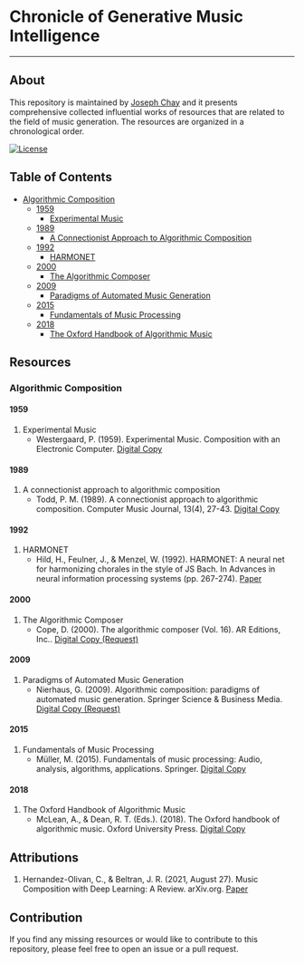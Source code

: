 # Chronicle of Generative Music Intelligence

---

## About

This repository is maintained by [Joseph Chay](https://github.com/josephchay) and it presents comprehensive collected 
influential works of resources that are related to the field of music generation. 
The resources are organized in a chronological order.

[![License](https://img.shields.io/badge/license-MIT1.0-green)](./LICENSE)

## Table of Contents

  - [Algorithmic Composition](#algorithmic-composition)
     - [1959](#1959)
        - [Experimental Music](#experimental-music)
     - [1989](#1989)
        - [A Connectionist Approach to Algorithmic Composition](#a-connectionist-approach-to-algorithmic-composition)
     - [1992](#1992)
        - [HARMONET](#harmonet)
     - [2000](#2000)
        - [The Algorithmic Composer](#the-algorithmic-composer)
     - [2009](#2009)
        - [Paradigms of Automated Music Generation](#paradigms-of-automated-music-generation)
     - [2015](#2015)
        - [Fundamentals of Music Processing](#fundamentals-of-music-processing)
     - [2018](#2018)
        - [The Oxford Handbook of Algorithmic Music](#the-oxford-handbook-of-algorithmic-music)

## Resources

### Algorithmic Composition

#### 1959

1. Experimental Music
   - Westergaard, P. (1959). Experimental Music. Composition with an Electronic Computer. 
   [Digital Copy](https://ia803209.us.archive.org/21/items/experimentalmusi00hill/experimentalmusi00hill.pdf)

#### 1989
1. A connectionist approach to algorithmic composition
   - Todd, P. M. (1989). A connectionist approach to algorithmic composition. Computer Music Journal, 13(4), 27-43.
   [Digital Copy](https://abcwest.sitehost.iu.edu/pmwiki/pdf/todd.compmusic.1989.pdf)

#### 1992

1. HARMONET
   - Hild, H., Feulner, J., & Menzel, W. (1992). HARMONET: A neural net for harmonizing chorales in the style of JS Bach. 
   In Advances in neural information processing systems (pp. 267-274).
   [Paper](https://proceedings.neurips.cc/paper/1991/file/a7aeed74714116f3b292a982238f83d2-Paper.pdf)

#### 2000
1. The Algorithmic Composer
   - Cope, D. (2000). The algorithmic composer (Vol. 16). AR Editions, Inc..
   [Digital Copy (Request)](https://www.researchgate.net/publication/209436329_The_Algorithmic_Composer)

#### 2009
1. Paradigms of Automated Music Generation
   - Nierhaus, G. (2009). Algorithmic composition: paradigms of automated music generation. Springer Science & Business Media.
   [Digital Copy (Request)](https://link.springer.com/book/10.1007/978-3-211-75540-2)

#### 2015
1. Fundamentals of Music Processing
   - Müller, M. (2015). Fundamentals of music processing: Audio, analysis, algorithms, applications. Springer.
   [Digital Copy](https://link.springer.com/book/10.1007/978-3-319-21945-5)

#### 2018
1. The Oxford Handbook of Algorithmic Music
   - McLean, A., & Dean, R. T. (Eds.). (2018). The Oxford handbook of algorithmic music. Oxford University Press.
   [Digital Copy](https://api.pageplace.de/preview/DT0400.9780190227005_A35478151/preview-9780190227005_A35478151.pdf)

## Attributions

1. Hernandez-Olivan, C., & Beltran, J. R. (2021, August 27). Music Composition with Deep Learning: A Review. arXiv.org. 
    [Paper](https://arxiv.org/pdf/2108.12290)

## Contribution

If you find any missing resources or would like to contribute to this repository, please feel free to open an issue or a pull request.
